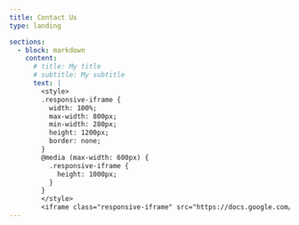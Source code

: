 ```yaml
---
title: Contact Us
type: landing

sections:
  - block: markdown
    content:
      # title: My title
      # subtitle: My subtitle
      text: |
        <style>
        .responsive-iframe {
          width: 100%;
          max-width: 800px;
          min-width: 280px;
          height: 1200px;
          border: none;
        }
        @media (max-width: 600px) {
          .responsive-iframe {
            height: 1000px;
          }
        }
        </style>
        <iframe class="responsive-iframe" src="https://docs.google.com/forms/d/e/1FAIpQLSckgQu6impWMaMO0YZ_3DcTzPFN5w5uQY6q-9opeOh0RgLPJw/viewform?embedded=true" width="800" height="1200" frameborder="0" marginheight="0" marginwidth="0">loading…</iframe>
---
```

